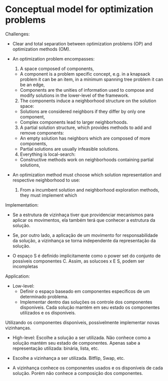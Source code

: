 # Conceptual model for optimization problems

Challenges:

- Clear and total separation between optimization problems (OP) and optimization methods (OM).
- An optimization problem encompasses:
  1. A space composed of components,
    * A component is a problem specific concept, e.g. in a knapsack problem it can be an item, in a minimum spanning tree problem it can be an edge,
    * Components are the unities of information used to compose and modify solutions in the lower-level of the framework.
  2. The components induce a neighborhood structure on the solution space:
    * Solutions are considered neighbors if they differ by only one component,
    * Complex components lead to larger neighborhoods.
  3. A partial solution structure, which provides methods to add and remove components:
    * An empty solution has neighbors which are composed of more components,
    * Partial solutions are usually infeasible solutions.
  4. Everything is local-search:
    * Constructive methods work on neighborhoods containing partial solutions,

- An optimization method must choose which solution representation and respective neighborhood to use:
  1. From a incumbent solution and neighborhood exploration methods, they must implement which 


Implementation: 
- Se a estrutura de vizinhaça tiver que providenciar mecanismos para aplicar os movimentos, ela também terá que conhecer a estrutura da solução.

- Se, por outro lado, a aplicação de um movimento for responsabilidade da solução, a vizinhança se torna independente da representação da solução.

- O espaço S é definido implicitamente como o power set do conjunto de possíveis componentes C. Assim, as solucoes x E S, podem ser incompletas


Application:
- Low-level:
  * Definir o espaço baseado em componentes específicos de um determinado problema.
  * Implementar dentro das soluções os controle dos componentes disponíveis. Cada solução mantém em seu estado os componentes utilizados e os disponíveis.

Utilizando os componentes disponíveis, possivelmente implementar novas vizinhanças.

- High-level:
Escolhe a solução a ser utilizada. Não conhece como a solução mantém seu estado de componentes. Apenas sabe a representação utilizada: binária, lista, etc.

- Escolhe a vizinhança a ser utilizada. Bitflip, Swap, etc.

- A vizinhança conhece os componentes usados e os disponíveis de cada solução. Porém não conhece a composição dos componentes.
